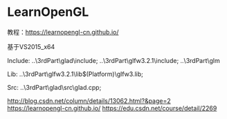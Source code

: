 # LearnOpenGL



教程：https://learnopengl-cn.github.io/

基于VS2015_x64


Include:
..\3rdPart\glad\include;
..\3rdPart\glfw3.2.1\include;
..\3rdPart\glm


Lib:
..\3rdPart\glfw3.2.1\lib\$(Platform)\glfw3.lib;

Src:
..\3rdPart\glad\src\glad.cpp;





http://blog.csdn.net/column/details/13062.html?&page=2
https://learnopengl-cn.github.io/
https://edu.csdn.net/course/detail/2269